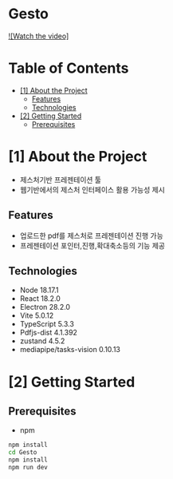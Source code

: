 # Gesto

[![Watch the video]](https://softcon.ajou.ac.kr/works/works.asp?uid=1766)

# Table of Contents
- [[1] About the Project](#1-about-the-project)
  - [Features](#features)
  - [Technologies](#technologies)
- [[2] Getting Started](#2-getting-started)
  - [Prerequisites](#prerequisites)


# [1] About the Project

- 제스처기반 프레젠테이션 툴
- 웹기반에서의 제스처 인터페이스 활용 가능성 제시

## Features
- 업로드한 pdf를 제스처로 프레젠테이션 진행 가능
- 프레젠테이션 포인터,진행,확대축소등의 기능 제공


## Technologies

- Node 18.17.1
- React 18.2.0
- Electron 28.2.0
- Vite 5.0.12
- TypeScript 5.3.3
- Pdfjs-dist 4.1.392
- zustand 4.5.2
- mediapipe/tasks-vision 0.10.13




# [2] Getting Started

## Prerequisites


- npm
```bash
npm install 
cd Gesto
npm install
npm run dev
```
